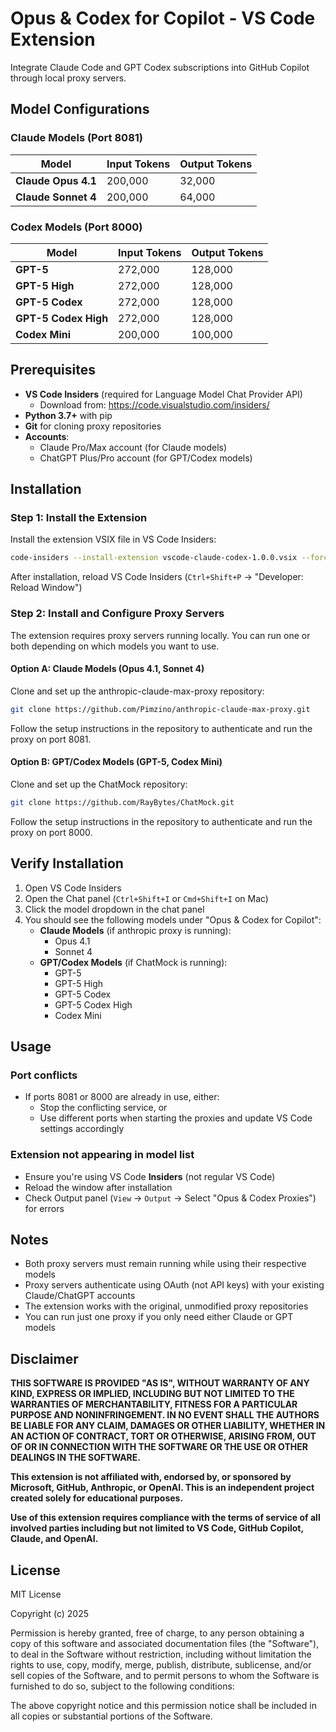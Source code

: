 # Opus & Codex for Copilot - VS Code Extension

Integrate Claude Code and GPT Codex subscriptions into GitHub Copilot through local proxy servers.

## Model Configurations

### Claude Models (Port 8081)

| Model | Input Tokens | Output Tokens |
|-------|-------------|---------------|
| **Claude Opus 4.1** | 200,000 | 32,000 |
| **Claude Sonnet 4** | 200,000 | 64,000 |

### Codex Models (Port 8000)

| Model | Input Tokens | Output Tokens |
|-------|-------------|---------------|
| **GPT-5** | 272,000 | 128,000 |
| **GPT-5 High** | 272,000 | 128,000 |
| **GPT-5 Codex** | 272,000 | 128,000 |
| **GPT-5 Codex High** | 272,000 | 128,000 |
| **Codex Mini** | 200,000 | 100,000 |

## Prerequisites

- **VS Code Insiders** (required for Language Model Chat Provider API)
  - Download from: https://code.visualstudio.com/insiders/
- **Python 3.7+** with pip
- **Git** for cloning proxy repositories
- **Accounts**:
  - Claude Pro/Max account (for Claude models)
  - ChatGPT Plus/Pro account (for GPT/Codex models)

## Installation

### Step 1: Install the Extension

Install the extension VSIX file in VS Code Insiders:

```bash
code-insiders --install-extension vscode-claude-codex-1.0.0.vsix --force
```

After installation, reload VS Code Insiders (`Ctrl+Shift+P` → "Developer: Reload Window")

### Step 2: Install and Configure Proxy Servers

The extension requires proxy servers running locally. You can run one or both depending on which models you want to use.

#### Option A: Claude Models (Opus 4.1, Sonnet 4)

Clone and set up the anthropic-claude-max-proxy repository:
```bash
git clone https://github.com/Pimzino/anthropic-claude-max-proxy.git
```
Follow the setup instructions in the repository to authenticate and run the proxy on port 8081.

#### Option B: GPT/Codex Models (GPT-5, Codex Mini)

Clone and set up the ChatMock repository:
```bash
git clone https://github.com/RayBytes/ChatMock.git
```
Follow the setup instructions in the repository to authenticate and run the proxy on port 8000.

## Verify Installation

1. Open VS Code Insiders
2. Open the Chat panel (`Ctrl+Shift+I` or `Cmd+Shift+I` on Mac)
3. Click the model dropdown in the chat panel
4. You should see the following models under "Opus & Codex for Copilot":
   - **Claude Models** (if anthropic proxy is running):
     - Opus 4.1
     - Sonnet 4
   - **GPT/Codex Models** (if ChatMock is running):
     - GPT-5
     - GPT-5 High
     - GPT-5 Codex
     - GPT-5 Codex High
     - Codex Mini

## Usage

### Port conflicts
- If ports 8081 or 8000 are already in use, either:
  - Stop the conflicting service, or
  - Use different ports when starting the proxies and update VS Code settings accordingly

### Extension not appearing in model list
- Ensure you're using VS Code **Insiders** (not regular VS Code)
- Reload the window after installation
- Check Output panel (`View` → `Output` → Select "Opus & Codex Proxies") for errors

## Notes

- Both proxy servers must remain running while using their respective models
- Proxy servers authenticate using OAuth (not API keys) with your existing Claude/ChatGPT accounts
- The extension works with the original, unmodified proxy repositories
- You can run just one proxy if you only need either Claude or GPT models

## Disclaimer

**THIS SOFTWARE IS PROVIDED "AS IS", WITHOUT WARRANTY OF ANY KIND, EXPRESS OR IMPLIED, INCLUDING BUT NOT LIMITED TO THE WARRANTIES OF MERCHANTABILITY, FITNESS FOR A PARTICULAR PURPOSE AND NONINFRINGEMENT. IN NO EVENT SHALL THE AUTHORS BE LIABLE FOR ANY CLAIM, DAMAGES OR OTHER LIABILITY, WHETHER IN AN ACTION OF CONTRACT, TORT OR OTHERWISE, ARISING FROM, OUT OF OR IN CONNECTION WITH THE SOFTWARE OR THE USE OR OTHER DEALINGS IN THE SOFTWARE.**

**This extension is not affiliated with, endorsed by, or sponsored by Microsoft, GitHub, Anthropic, or OpenAI. This is an independent project created solely for educational purposes.**

**Use of this extension requires compliance with the terms of service of all involved parties including but not limited to VS Code, GitHub Copilot, Claude, and OpenAI.**

## License

MIT License

Copyright (c) 2025

Permission is hereby granted, free of charge, to any person obtaining a copy
of this software and associated documentation files (the "Software"), to deal
in the Software without restriction, including without limitation the rights
to use, copy, modify, merge, publish, distribute, sublicense, and/or sell
copies of the Software, and to permit persons to whom the Software is
furnished to do so, subject to the following conditions:

The above copyright notice and this permission notice shall be included in all
copies or substantial portions of the Software.